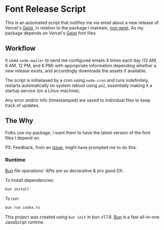 # Font Release Script

This is an automated script that notifies me via email about a new release of Vercel's [Geist](https://github.com/vercel/geist-font), in relation to the package I maintain, [non.geist](https://github.com/contigen/non.geist).
As my package depends on Vercel's [Geist](https://github.com/vercel/geist-font) font files

## Workflow

It uses `node-mailer` to send me configured emails 4 times each day (12 AM, 6 AM, 12 PM, and 6 PM) with appropriate information depending whether a new release exists, and accordingly downloads the assets if available.

The script is initialiased by a cron using `node-cron` and runs indefinitely, restarts automatically on system reboot using `pm2`, essentially making it a startup service (on a Linux machine).

Any error and/or info (timestamped) are saved to individual files to keep track of updates.

## The Why

Folks use my package, I want them to have the latest version of the font files I depend on.

PS: Feedback, from an [issue](https://github.com/contigen/non.geist/issues/3), might have prompted me to do this.

### Runtime

[Bun](https://bun.sh) file operations' APIs are so declarative & pro good DX.

To install dependencies:

```bash
bun install
```

To run:

```bash
bun run index.ts
```

This project was created using `bun init` in bun v1.1.8. [Bun](https://bun.sh) is a fast all-in-one JavaScript runtime.
